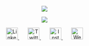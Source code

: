 <p align="center">
   <a href="https://github.com/DenverCoder1/readme-typing-svg">
    <img src="https://readme-typing-svg.demolab.com/?lines=Hi,+I+am+Alif+Arya+Ramadhan;Full-stack+Web+Developer;Bina+Nusantara+University;&font=Fira%20Code&center=true&width=500&height=50&color=f75c7e&vCenter=true&pause=1000&size=22" />
  </a>
</p>

<p align="center">
  <!-- Typing SVG by DenverCoder1 - https://github.com/DenverCoder1/readme-typing-svg -->
  <a href="https://github.com/DenverCoder1/readme-typing-svg">
    <img src="https://readme-typing-svg.demolab.com/?lines=Full-stack+Web+and+App+Developer;Experienced%20UI%2FUX%20Designer;10%2B%20years%20of%20coding%20experience;Always%20learning%20new%20things&font=Fira%20Code&center=true&width=440&height=45&color=f75c7e&vCenter=true&pause=1000&size=22" />
  </a>
</p>

<!-- Social icons section -->
<p align="center">
    <a href="https://www.linkedin.com/in/alif-arya-ramadhan-743528249/">
        <img width="32px" alt="LinkedIn" title="LinkedIn" src="https://i.imgur.com/yRpa1dQ.png"/>
    </a>
  &#8287;&#8287;&#8287;&#8287;&#8287;
    <a href="https://x.com/TobyyyRamaa">
        <img width="32px" alt="Twitter" title="Twitter" src="https://i.imgur.com/AixJgnm.png"/>
    </a>
  &#8287;&#8287;&#8287;&#8287;&#8287;
    <a href="https://www.instagram.com/alifaryaramdhan/">
        <img width="32px" alt="Instagram" title="Instagram" src="https://i.imgur.com/zqpwkLQ.png"/>
    </a>
  &#8287;&#8287;&#8287;&#8287;&#8287;
    <a href="https://alifaryaramadhan.com">
        <img width="32px" alt="Website" title="Website" src="https://i.imgur.com/8Gxg5AT.png"/>
    </a>
</p>
